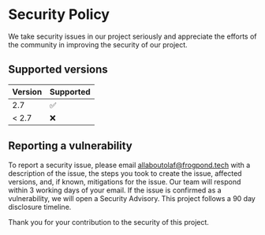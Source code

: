 # Security Policy

We take security issues in our project seriously and appreciate the efforts of the community in improving the security of our project.

## Supported versions

| Version | Supported          |
| ------- | ------------------ |
|   2.7   | :white_check_mark: |
| < 2.7   | :x:                |

## Reporting a vulnerability

To report a security issue, please email [allaboutolaf@frogpond.tech](mailto:allaboutolaf@frogpond.tech) with a description of the issue, the steps you took to create the issue, affected versions, and, if known, mitigations for the issue.
Our team will respond within 3 working days of your email.
If the issue is confirmed as a vulnerability, we will open a Security Advisory.
This project follows a 90 day disclosure timeline.

Thank you for your contribution to the security of this project.
